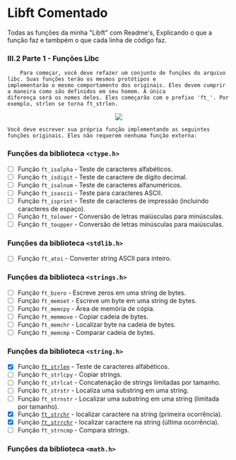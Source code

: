 # Libft Comentado

Todas as funções da minha "Libft" com Readme's, Explicando o que a função faz e tambpém o que cada linha de código faz.

### III.2 Parte 1 - Funções Libc

		Para começar, você deve refazer um conjunto de funções do arquivo libc. Suas funções terão os mesmos protótipos e 
	implementarão o mesmo comportamento dos originais. Eles devem cumprir a maneira como são definidos em seu homem. A única 
	diferença será os nomes deles. Eles começarão com o prefixo 'ft_'. Por exemplo, strlen se torna ft_strlen.
<div align="center">
<img src="https://user-images.githubusercontent.com/105389961/183259370-68f4f160-14c4-49f0-8bd9-41308f47e4c4.png" />
</div>

	Você deve escrever sua própria função implementando as seguintes funções originais. Eles não requerem nenhuma função externa:

### Funções da biblioteca `<ctype.h>`
- [ ] Função `ft_isalpha` - Teste de caracteres alfabéticos. 
- [ ] Função `ft_isdigit` - Teste de caractere de dígito decimal. 
- [ ] Função `ft_isalnum` - Teste de caracteres alfanuméricos. 
- [ ] Função `ft_isascii` - Teste para caracteres ASCII. 
- [ ] Função `ft_isprint` - Teste de caracteres de impressão (incluindo caracteres de espaço). 
- [ ] Função `ft_tolower` - Conversão de letras maiúsculas para minúsculas. 
- [ ] Função `ft_toupper` - Conversão de letras minúsculas para maiúsculas. 

### Funções da biblioteca `<stdlib.h>`
- [ ] Função `ft_atoi` - Converter string ASCII para inteiro. 

### Funções da biblioteca `<strings.h>`
- [ ] Função `ft_bzero` - Escreve zeros em uma string de bytes. 
- [ ] Função `ft_memset` - Escreve um byte em uma string de bytes. 
- [ ] Função `ft_memcpy` - Área de memória de cópia. 
- [ ] Função `ft_memmove` - Copiar cadeia de bytes. 
- [ ] Função `ft_memchr` - Localizar byte na cadeia de bytes. 
- [ ] Função `ft_memcmp` - Comparar cadeia de bytes. 

### Funções da biblioteca `<string.h>`
- [x] Função [`ft_strlen`](https://github.com/Alef-Matos/42_lisboa/tree/master/libft_comment/Ft_strlen) - Teste de caracteres alfabéticos. 
- [ ] Função `ft_strlcpy` - Copiar strings. 
- [ ] Função `ft_strlcat` - Concatenação de strings limitadas por tamanho. 
- [ ] Função `ft_strstr` - Localiza uma substring em uma string. 
- [ ] Função `ft_strnstr` - Localizar uma substring em uma string (limitada por tamanho).
- [x] Função [`ft_strchr`](https://github.com/Alef-Matos/42_lisboa/tree/master/libft_comment/Ft_strchr) - localizar caractere na string (primeira ocorrência).
- [x] Função [`ft_strrchr`](https://github.com/Alef-Matos/42_lisboa/tree/master/libft_comment/Ft_strrchr) - localizar caractere na string (última ocorrência).
- [ ] Função `ft_strncmp` - Compara strings. 

### Funções da biblioteca `<math.h>`
